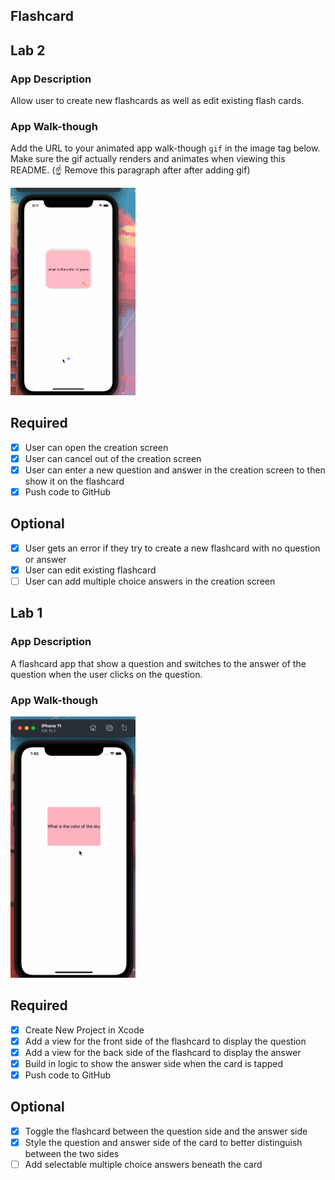 ## Flashcard

## Lab 2

### App Description
Allow user to create new flashcards as well as edit existing flash cards.

### App Walk-though
Add the URL to your animated app walk-though `gif` in the image tag below. Make sure the gif actually renders and animates when viewing this README. (☝️ Remove this paragraph after after adding gif)

<img src="https://github.com/rosalinezhu/Flashcards/blob/master/codepathlab2GIF.gif" width=200><br>



## Required
- [x] User can open the creation screen
- [x] User can cancel out of the creation screen
- [x] User can enter a new question and answer in the creation screen to then show it on the flashcard
- [x] Push code to GitHub
## Optional
- [x] User gets an error if they try to create a new flashcard with no question or answer
- [x] User can edit existing flashcard
- [ ] User can add multiple choice answers in the creation screen

## Lab 1

### App Description
A flashcard app that show a question and switches to the answer of the question when the user clicks on the question. 

### App Walk-though

<img src="https://raw.githubusercontent.com/rosalinezhu/Flashcards/main/ezgif.com-gif-maker.gif" width=200><br>


## Required
- [x] Create New Project in Xcode
- [x] Add a view for the front side of the flashcard to display the question
- [x] Add a view for the back side of the flashcard to display the answer
- [x] Build in logic to show the answer side when the card is tapped
- [x] Push code to GitHub
## Optional
- [x] Toggle the flashcard between the question side and the answer side
- [x] Style the question and answer side of the card to better distinguish between the two sides
- [ ] Add selectable multiple choice answers beneath the card
